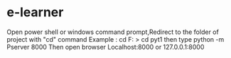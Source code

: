 # e-learner
Open power shell or windows command prompt,Redirect to the folder of project with "cd" command Example : cd F: > cd pyt1 then type python -m Pserver 8000 Then open browser Localhost:8000 or 127.0.0.1:8000
